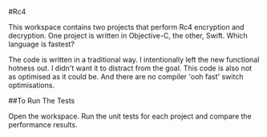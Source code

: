 #Rc4

This workspace contains two projects that perform Rc4 encryption and decryption. One project is written in Objective-C, the other, Swift. Which language is fastest?

The code is written in a traditional way. I intentionally left the new functional hotness out. I didn't want it to distract from the goal. This code is also not as optimised as it could be. And there are no compiler 'ooh fast' switch optimisations. 

##To Run The Tests

Open the workspace. Run the unit tests for each project and compare the performance results.
